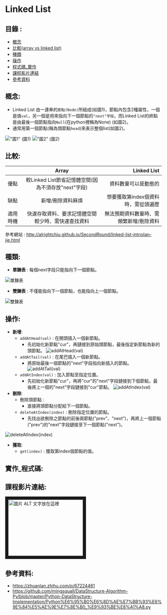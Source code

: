 Linked List
===========

目錄 :
----
* [概念](#概念)
* [比較(array vs linked list)](#比較)
* [種類](#種類)
* [操作](#操作)
* [程式碼_實作](#實作_程式碼)
* [課程影片連結](#課程影片連結)
* [參考資料](#參考資料)


概念:
----------
* Linked List 由一連串的`節點(Node)`所組成(如圖1)，節點內包含2種屬性，一個是值`val`，另一個是用來指向下一個節點的`"next"字段`，而Linked List的終點是由最後一個節點指向`Null`(在python裡稱為None) (如圖2)。
* 通常用第一個節點(稱為頭節點`head`)來表示整個list(如圖2)。

!["圖1"](https://encrypted-tbn0.gstatic.com/images?q=tbn:ANd9GcSbacWqDUZF7k2rLFZ7zEiExPJwZi1t7un2j4vzLD1OUw-sAxbL)
                                                    (圖1)
!["圖2"](https://www.educative.io/api/edpresso/shot/5077575695073280/image/5192456339456000)
                                                    (圖2)
                                                    
比較:
-------


|         | Array         | Linked List  |
| ------------- |:-------------:| ------------:|
| 優點        | 較Linked List節省記憶體空間(因為不須存放"next"字段)      | 資料數量可以是動態的 |
| 缺點        | 新增/刪除資料麻煩      |   想要獲取第index個資料時，需從頭遍歷 |
| 適用時機      | 快速存取資料、要求記憶體空間較少時、需快速查找資料      |    無法預期資料數量時、需頻繁新增/刪除資料 |

參考網站 : <http://alrightchiu.github.io/SecondRound/linked-list-introjian-jie.html>                                  



種類:
----
* **單鍊表** : 每個next字段只能指向下一個節點。

![單鍊表](https://encrypted-tbn0.gstatic.com/images?q=tbn:ANd9GcQT7W2t4dyOdJEj8syMSBP5wW735MiFQDO_YvyWCLzAkkepGgqzPg)

* **雙鍊表** : 不僅能指向下一個節點，也能指向上一個節點。 

![雙鍊表](https://encrypted-tbn0.gstatic.com/images?q=tbn:ANd9GcT2yUB3OTZGPDIxOKkyhnvFegOUWlOiTkVa2FF5TBVje0MO9KJJ)

操作:
-----
* **新增**:
  * `addAtHead(val)` : 在開頭插入一個新節點。
    * 先初始化新節點"cur"，再鏈接到原始頭節點，最後指定新節點為新的頭節點。
![addAtHead(val)](https://encrypted-tbn0.gstatic.com/images?q=tbn:ANd9GcTOklNYxob32iTCZI6krucJlwBaM4oM6kjMQDQVLnGtTlrGWdx6)
  * `addAtTail(val)` : 在尾巴插入一個新節點。 
    * 將原始最後一個節點的"next"字段指向新插入的節點。
![addAtTail(val)](https://encrypted-tbn0.gstatic.com/images?q=tbn:ANd9GcSt1rJEqml2X8BIrgJvSvLEIZpGL9GZI3Xi2mW1vMlirwWrqO8Teg)
  * `addAtIndex(val)` : 加入節點至指定位置。
    * 先初始化新節點"cur"，再將"cur"的"next"字段鏈接到下個節點，最後將上一個的"next"字段鏈接到"cur"節點。
![addAtIndex(val)](https://encrypted-tbn0.gstatic.com/images?q=tbn:ANd9GcR-HvbIQI4REEp9JNN-NMneepAGxlIi72_yL6VpnFkdx9d-UPhR6w)
* **刪除**:
  * 刪除頭節點 :
    * 直接將頭節點分配給下一個節點。
   * `deleteAtIndex(index)` : 刪除指定位置的節點。
     * 先找出欲刪除之節點的前後兩節點("prev"、"next")，再將上一個節點("prev")的"next"字段鏈接至下一個節點("next")。    
     
![deleteAtIndex(index)](https://encrypted-tbn0.gstatic.com/images?q=tbn:ANd9GcQySzkHK0il6rWEWBSSDpe8YRuUnZeSnse2FMpBUv9u8NrnTfgf7g)

* **獲取**:
  * `get(index)` : 獲取第index個節點的值。
  
實作_程式碼:
-----

  
課程影片連結:
----
<a href="http://www.youtube.com/watch?feature=player_embedded&v=WwfhLC16bis&feature=youtu.be
" target="_blank"><img src="http://img.youtube.com/vi/WwfhLC16bis&feature=youtu.be/0.jpg" 
alt="圖片 ALT 文字放在這裡" width="240" height="180" border="10" /></a>

參考資料:
--------
* https://zhuanlan.zhihu.com/p/67224461
* https://github.com/mingsquall/DataStructure-Algorithm-Py/blob/master/Python-DataStructure-Implementation/Python%E6%95%B0%E6%8D%AE%E7%BB%93%E6%9E%84%E5%AE%9E%E7%8E%B0_%E9%93%BE%E8%A1%A8.py
